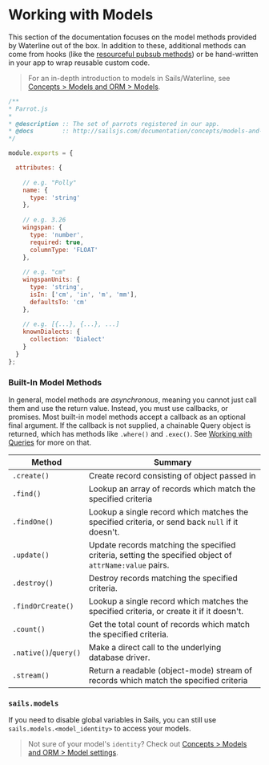 # Working with Models

This section of the documentation focuses on the model methods provided by Waterline out of the box.  In addition to these, additional methods can come from hooks (like the [resourceful pubsub methods](http://sailsjs.com/documentation/reference/web-sockets/resourceful-pub-sub)) or be hand-written in your app to wrap reusable custom code.

> For an in-depth introduction to models in Sails/Waterline, see [Concepts > Models and ORM > Models](http://sailsjs.com/documentation/concepts/models-and-orm/models).

```javascript
/**
* Parrot.js
* 
* @description :: The set of parrots registered in our app.
* @docs        :: http://sailsjs.com/documentation/concepts/models-and-orm/models
*/

module.exports = {

  attributes: {
    
    // e.g. "Polly"
    name: {
      type: 'string'
    },
    
    // e.g. 3.26
    wingspan: {
      type: 'number',
      required: true,
      columnType: 'FLOAT'
    },
    
    // e.g. "cm"
    wingspanUnits: {
      type: 'string',
      isIn: ['cm', 'in', 'm', 'mm'],
      defaultsTo: 'cm'
    },
    
    // e.g. [{...}, {...}, ...]
    knownDialects: {
      collection: 'Dialect'
    } 
  }
};
```


### Built-In Model Methods

In general, model methods are _asynchronous_, meaning you cannot just call them and use the return value.  Instead, you must use callbacks, or promises.
Most built-in model methods accept a callback as an optional final argument. If the callback is not supplied, a chainable Query object is returned, which has methods like `.where()` and `.exec()`. See [Working with Queries](http://sailsjs.com/documentation/reference/waterline-orm/queries) for more on that.


 Method                | Summary
 --------------------- | ------------------------------------------------------------------------
 `.create()`           | Create record consisting of object passed in
 `.find()`             | Lookup an array of records which match the specified criteria
 `.findOne()`          | Lookup a single record which matches the specified criteria, or send back `null` if it doesn't.
 `.update()`           | Update records matching the specified criteria, setting the specified object of `attrName:value` pairs.
 `.destroy()`          | Destroy records matching the specified criteria.
 `.findOrCreate()`     | Lookup a single record which matches the specified criteria, or create it if it doesn't.
 `.count()`            | Get the total count of records which match the specified criteria.
 `.native()`/`query()` | Make a direct call to the underlying database driver.
 `.stream()`           | Return a readable (object-mode) stream of records which match the specified criteria



<!-- ![screenshot of the api/models/ folder in a text editor](http://i.imgur.com/xdTZpKT.png) -->





### `sails.models`

If you need to disable global variables in Sails, you can still use `sails.models.<model_identity>` to access your models. 
> Not sure of your model's `identity`? Check out [Concepts > Models and ORM > Model settings](http://sailsjs.com/documentation/concepts/models-and-orm/model-settings#?identity).

<docmeta name="displayName" value="Models">
